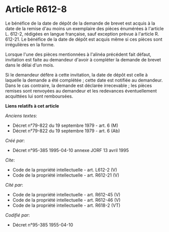 # Article R612-8

Le bénéfice de la date de dépôt de la demande de brevet est acquis à la date de la remise d'au moins un exemplaire des pièces
énumérées à l'article L. 612-2, rédigées en langue française, sauf exception prévue à l'article R. 612-21. Le bénéfice de la
date de dépôt est acquis même si ces pièces sont irrégulières en la forme.

Lorsque l'une des pièces mentionnées à l'alinéa précédent fait défaut, invitation est faite au demandeur d'avoir à compléter
la demande de brevet dans le délai d'un mois.

Si le demandeur défère à cette invitation, la date de dépôt est celle à laquelle la demande a été complétée ; cette date est
notifiée au demandeur. Dans le cas contraire, la demande est déclarée irrecevable ; les pièces remises sont renvoyées au
demandeur et les redevances éventuellement acquittées lui sont remboursées.

**Liens relatifs à cet article**

_Anciens textes_:

  - Décret n°79-822 du 19 septembre 1979 - art. 6 (M)
  - Décret n°79-822 du 19 septembre 1979 - art. 6 (Ab)

_Créé par_:

  - Décret n°95-385 1995-04-10 annexe JORF 13 avril 1995

_Cite_:

  - Code de la propriété intellectuelle - art. L612-2 (V)
  - Code de la propriété intellectuelle - art. R612-21 (V)

_Cité par_:

  - Code de la propriété intellectuelle - art. R612-45 (V)
  - Code de la propriété intellectuelle - art. R612-46 (V)
  - Code de la propriété intellectuelle - art. R618-2 (VT)

_Codifié par_:

  - Décret n°95-385 1955-04-10
